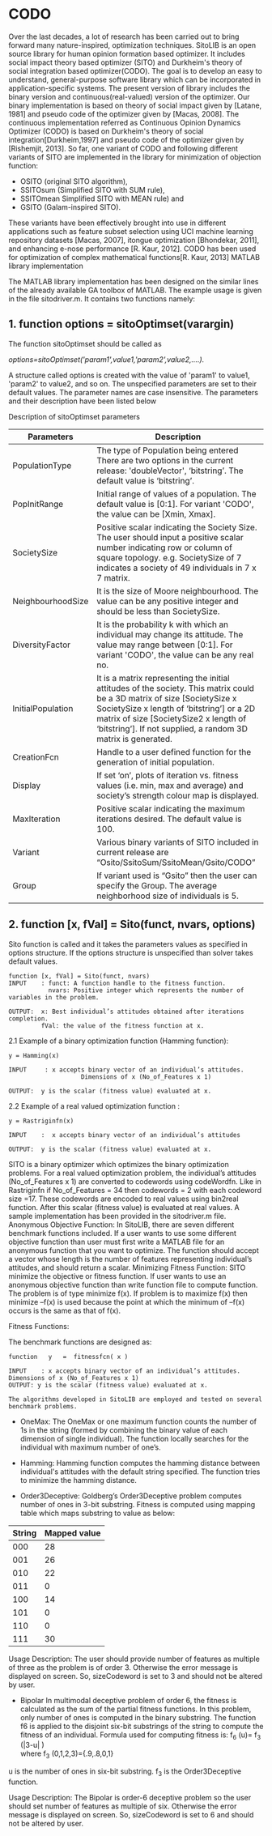 # CODO
Over the last decades, a lot of research has been carried out to bring forward many nature-inspired, optimization techniques.  SitoLIB is an open source library for human opinion formation based optimizer. It includes social impact theory based optimizer (SITO) and Durkheim's theory of social integration based optimizer(CODO). The goal is to develop an easy to understand, general-purpose software library which can be incorporated in application-specific systems. The present version of library includes the binary version and continuous(real-valued) version of the optimizer. Our binary implementation is based on theory of social impact given by [Latane, 1981] and pseudo code of the optimizer given by [Macas, 2008]. The continuous implementation referred as Continuous Opinion Dynamics Optimizer (CODO) is based on Durkheim's theory of social integration[Durkheim,1997] and pseudo code of the optimizer given by [Rishemjit, 2013]. So far, one variant of CODO and following different variants of SITO are implemented in the library for minimization of objection function: 
-	 OSITO (original SITO algorithm), 
-	 SSITOsum (Simplified SITO with SUM rule), 
-	 SSITOmean Simplified SITO with MEAN rule) and 
-	 GSITO (Galam-inspired SITO).  

These variants have been effectively brought into use in different applications such as feature subset selection using UCI machine learning repository datasets [Macas, 2007], itongue optimization [Bhondekar, 2011], and enhancing e-nose performance [R. Kaur, 2012]. CODO has been used for optimization of complex mathematical functions[R. Kaur, 2013]
MATLAB library implementation

The MATLAB library implementation has been designed on the similar lines of the already available GA toolbox of MATLAB. The example usage is given in the file sitodriver.m. It contains two functions namely: 

## 1.	function options = sitoOptimset(varargin) 

The function sitoOptimset should be called as 

*options=sitoOptimset('param1',value1,'param2',value2,....).*

A structure called options is created with the value of 'param1' to value1, 'param2' to value2, and so on. The unspecified parameters are set to their default values. The parameter names are case insensitive. The parameters and their description have been listed below

 Description of sitoOptimset parameters

|Parameters|	Description|
|---| ---|	
|PopulationType| The type of Population being entered There are two options in the current release: 'doubleVector', ‘bitstring’. The default value is ‘bitstring’.|
|PopInitRange | Initial range of values of a population. The default value is [0:1]. For variant 'CODO', the value can be [Xmin, Xmax].|
|SocietySize|Positive scalar indicating the Society Size. The user should input a positive scalar number indicating row or column of square topology. e.g. SocietySize of 7 indicates a society of 49 individuals in 7 x 7 matrix.| 
|NeighbourhoodSize|It is the size of Moore neighbourhood. The value can be any positive integer and should be less than SocietySize.|
| DiversityFactor |It is the probability k with which an individual may change its attitude. The value may range between [0:1]. For variant 'CODO', the value can be any real no. |
|InitialPopulation|It is a matrix representing the initial attitudes of the society. This matrix could be a 3D matrix of size [SocietySize x SocietySize x length of ‘bitstring’] or a 2D matrix of size [SocietySize2 x length of ‘bitstring’]. If not supplied, a random 3D matrix is generated. |
|CreationFcn|Handle to a user defined function for the generation of initial population. |
|Display|	If set ‘on’, plots of iteration vs. fitness values (i.e. min, max and average) and society’s strength colour map is displayed. |
|MaxIteration|Positive scalar indicating the maximum iterations desired. The default value is 100. |
|Variant|Various binary variants of SITO included in current release are “Osito/SsitoSum/SsitoMean/Gsito/CODO”|
|Group|If variant used is “Gsito” then the user can specify the Group. The average neighborhood size of individuals is 5.|


## 2.	function [x, fVal] = Sito(funct, nvars, options) 


Sito function is called and it takes the parameters values as specified in options structure. If the options structure is unspecified than solver takes default values.
``` 
function [x, fVal] = Sito(funct, nvars)
INPUT    : funct: A function handle to the fitness function. 
           nvars: Positive integer which represents the number of variables in the problem. 
           
OUTPUT:  x: Best individual’s attitudes obtained after iterations completion. 
         fVal: the value of the fitness function at x.
```
2.1	Example of a binary optimization function (Hamming function):
```
y = Hamming(x)
 
INPUT     : x accepts binary vector of an individual’s attitudes. 
                    Dimensions of x (No_of_Features x 1)
                    
OUTPUT:  y is the scalar (fitness value) evaluated at x.
```
2.2	Example of a real valued optimization function :
```
y = Rastriginfn(x)

INPUT    :  x accepts binary vector of an individual’s attitudes 

OUTPUT:  y is the scalar (fitness value) evaluated at x.
```
SITO is a binary optimizer which optimizes the binary optimization problems. For a real valued optimization problem, the individual’s attitudes (No_of_Features x 1) are converted to codewords using codeWordfn. Like in Rastriginfn if No_of_Features = 34 then codewords = 2 with each codeword size =17.  These codewords are encoded to real values using bin2real function. After this scalar (fitness value) is evaluated at real values.
A sample implementation has been provided in the sitodriver.m file. 
Anonymous Objective Function:
In SitoLIB, there are seven different benchmark functions included. If a user wants to use some different objective function than user must first write a MATLAB file for an anonymous function that you want to optimize. The function should accept a vector whose length is the number of features representing individual’s attitudes, and should return a scalar. 
Minimizing Fitness Function: 
SITO minimize the objective or fitness function. If user wants to use an anonymous objective function than write function file to compute function. The problem is of type minimize f(x). If problem is to maximize f(x) then minimize –f(x) is used because the point at which the minimum of –f(x) occurs is the same as that of f(x).

Fitness Functions:

The benchmark functions are designed as:
```
function   y   =  fitnessfcn( x )

INPUT    : x accepts binary vector of an individual’s attitudes. Dimensions of x (No_of_Features x 1)
OUTPUT: y is the scalar (fitness value) evaluated at x.

The algorithms developed in SitoLIB are employed and tested on several benchmark problems. 
```
-	OneMax:
The OneMax or one maximum function counts the number of 1s in the string (formed by combining the binary value of each dimension of single individual). The function locally searches for the individual with maximum number of one’s.

-	Hamming:
Hamming function computes the hamming distance between individual's attitudes with the default string specified. The function tries to minimize the hamming distance.

-	Order3Deceptive:
Goldberg’s Order3Deceptive problem computes number of ones in 3-bit substring. Fitness is computed using mapping table which maps substring to value as below:

|String | Mapped value |
| --- | --- |
| 000 |	28 |
| 001 |	26 |
| 010 |	22 |
| 011 |	0 |
| 100 |	14 |
| 101 |	0 |
| 110 |	0 |
| 111 |	30 |

Usage Description:
The user should provide number of features as multiple of three as the problem is of order 3. Otherwise the error message is displayed on screen. So, sizeCodeword is set to 3 and should not be altered by user.

-	Bipolar
In multimodal deceptive problem of order 6, the fitness is calculated as the sum of the partial fitness functions. In this problem, only number of ones is computed in the binary substring. The function f6 is applied to the disjoint six-bit substrings of the string to compute the fitness of an individual. 
Formula used for computing fitness is:
f<sub>6</sub> (u)= f<sub>3</sub> (|3-u| )                                                         
where f<sub>3</sub> (0,1,2,3)={.9,.8,0,1}

u is the number of ones in six-bit substring.
f<sub>3</sub>  is the Order3Deceptive function.

Usage Description:
The Bipolar is order-6 deceptive problem so the user should set number of features as multiple of six. Otherwise the error message is displayed on screen. So, sizeCodeword is set to 6 and should not be altered by user.

